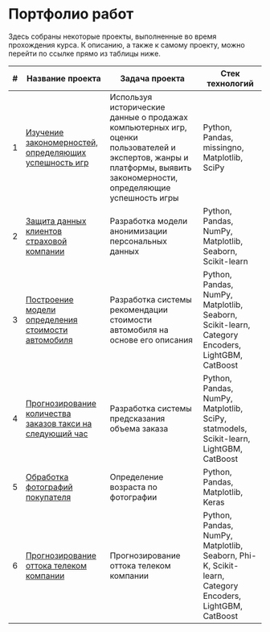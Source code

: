 # Портфолио работ

Здесь собраны некоторые проекты, выполненные во время прохождения курса. 
К описанию, а также к самому проекту, можно перейти по ссылке прямо из таблицы ниже.

| #   | Название проекта                                                                     | Задача проекта                                                                                                                                                       | Стек технологий                                                                                        |
|-----|--------------------------------------------------------------------------------------|----------------------------------------------------------------------------------------------------------------------------------------------------------------------|--------------------------------------------------------------------------------------------------------|
| 1   | [Изучение закономерностей, определяющих успешность игр](/successful-games)           | Используя исторические данные о продажах компьютерных игр, оценки пользователей и экспертов, жанры и платформы, выявить закономерности, определяющие успешность игры | Python, Pandas, missingno, Matplotlib, SciPy                                                           |
| 2   | [Защита данных клиентов страховой компании](/security-personal-data)                 | Разработка модели анонимизации персональных данных                                                                                                                   | Python, Pandas, NumPy, Matplotlib, Seaborn, Scikit-learn                                               |
| 3   | [Построение модели определения стоимости автомобиля](/car-price/)                    | Разработка системы рекомендации стоимости автомобиля на основе его описания                                                                                          | Python, Pandas, NumPy, Matplotlib, Seaborn, Scikit-learn, Category Encoders, LightGBM, CatBoost        |
| 4   | [Прогнозирование количества заказов такси на следующий час](/forecast-ordering-taxi) | Разработка системы предсказания объема заказа                                                                                                                        | Python, Pandas, NumPy, Matplotlib, SciPy, statmodels, Scikit-learn, LightGBM, CatBoost                 |
| 5   | [Обработка фотографий покупателя](/customer-age)                                     | Определение возраста по фотографии                                                                                                                                   | Python, Pandas, Matplotlib, Keras                                                                      |
| 6   | [Прогнозирование оттока телеком компании](/telecom-customer-churn)                   | Прогнозирование оттока телеком компании                                                                                                                              | Python, Pandas, NumPy, Matplotlib, Seaborn, Phi-K, Scikit-learn, Category Encoders, LightGBM, CatBoost |
